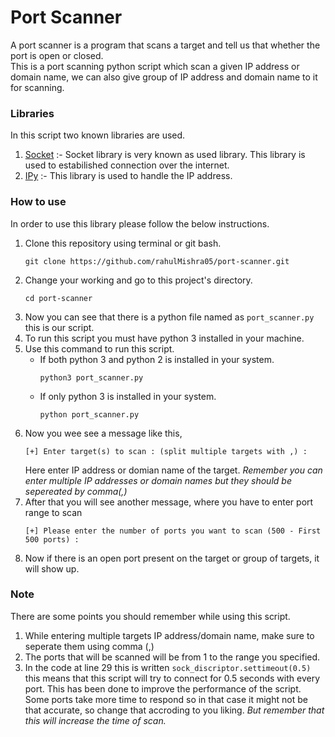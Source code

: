 # Port Scanner

A port scanner is a program that scans a target and tell us that whether the port is open or closed.\
This is a port scanning python script which scan a given IP address or domain name, we can also give group of IP address and domain name to it for scanning.

### Libraries

In this script two known libraries are used.
1. [Socket](https://docs.python.org/3/howto/sockets.html) :- Socket library is very known as used library. This library is used to estabilished connection over the internet.
2. [IPy](https://pypi.org/project/IPy/) :- This library is used to handle the IP address.

### How to use 

In order to use this library please follow the below instructions.
1. Clone this repository using terminal or git bash.
    ```shell
    git clone https://github.com/rahulMishra05/port-scanner.git
    ```
2. Change your working and go to this project's directory.
    ```shell
    cd port-scanner
    ```
3. Now you can see that there is a python file named as `port_scanner.py` this is our script.
4. To run this script you must have python 3 installed in your machine.
5. Use this command to run this script.
    - If both python 3 and python 2 is installed in your system.
        ```shell
        python3 port_scanner.py
        ```
    - If only python 3 is installed in your system.
        ```shell
        python port_scanner.py
        ```
6. Now you wee see a message like this, 
    ```shell
    [+] Enter target(s) to scan : (split multiple targets with ,) : 
    ```
    Here enter IP address or domian name of the target. *Remember you can enter multiple IP addresses or domain names but they should be sepereated by comma(,)*
7. After that you will see another message, where you have to enter port range to scan
    ```shell
    [+] Please enter the number of ports you want to scan (500 - First 500 ports) :
    ```
8. Now if there is an open port present on the target or group of targets, it will show up.

### Note

There are some points you should remember while using this script.
1. While entering multiple targets IP address/domain name, make sure to seperate them using comma (,)
2. The ports that will be scanned will be from 1 to the range you specified.
3. In the code at line 29 this is written `sock_discriptor.settimeout(0.5)` this means that this script will try to connect for 0.5 seconds with every port. This has been done to improve the performance of the script. Some ports take more time to respond so in that case it might not be that accurate, so change that accroding to you liking. *But remember that this will increase the time of scan.*